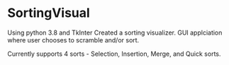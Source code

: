 # SortingVisual

Using python 3.8 and TkInter
Created a sorting visualizer. GUI applciation where user chooses to scramble and/or sort. 

Currently supports 4 sorts - Selection, Insertion, Merge, and Quick sorts. 
